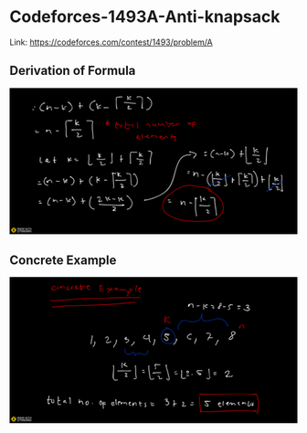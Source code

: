 # Codeforces-1493A-Anti-knapsack
Link: https://codeforces.com/contest/1493/problem/A
## Derivation of Formula
![](Ziteboard.png)
## Concrete Example
![](ex.png)
